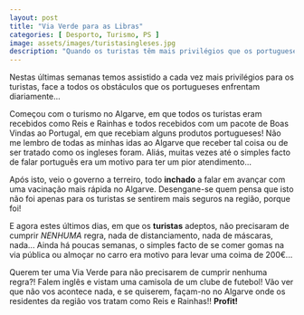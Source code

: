 ```yaml
---
layout: post
title: "Via Verde para as Libras"
categories: [ Desporto, Turismo, PS ]
image: assets/images/turistasingleses.jpg
description: "Quando os turistas têm mais privilégios que os portugueses"
---
```

Nestas últimas semanas temos assistido a cada vez mais privilégios para os turistas, face a todos os obstáculos que os portugueses enfrentam diariamente...

Começou com o turismo no Algarve, em que todos os turistas eram recebidos como Reis e Rainhas e todos recebidos com um pacote de Boas Vindas ao Portugal, em que recebiam alguns produtos portugueses! Não me lembro de todas as minhas idas ao Algarve que receber tal coisa ou de ser tratado como os ingleses foram. Aliás, muitas vezes até o simples facto de falar português era um motivo para ter um pior atendimento...

Após isto, veio o governo a terreiro, todo **inchado** a falar em avançar com uma vacinação mais rápida no Algarve. Desengane-se quem pensa que isto não foi apenas para os turistas se sentirem mais seguros na região, porque foi!

E agora estes últimos dias, em que os **turistas** adeptos, não precisaram de cumprir *NENHUMA* regra, nada de distanciamento, nada de máscaras, nada... Ainda há poucas semanas, o simples facto de se comer gomas na via pública ou almoçar no carro era motivo para levar uma coima de 200€... 

Querem ter uma Via Verde para não precisarem de cumprir nenhuma regra?! Falem inglês e vistam uma camisola de um clube de futebol! Vão ver que não vos acontece nada, e se quiserem, façam-no no Algarve onde os residentes da região vos tratam como Reis e Rainhas!! **Profit!**
